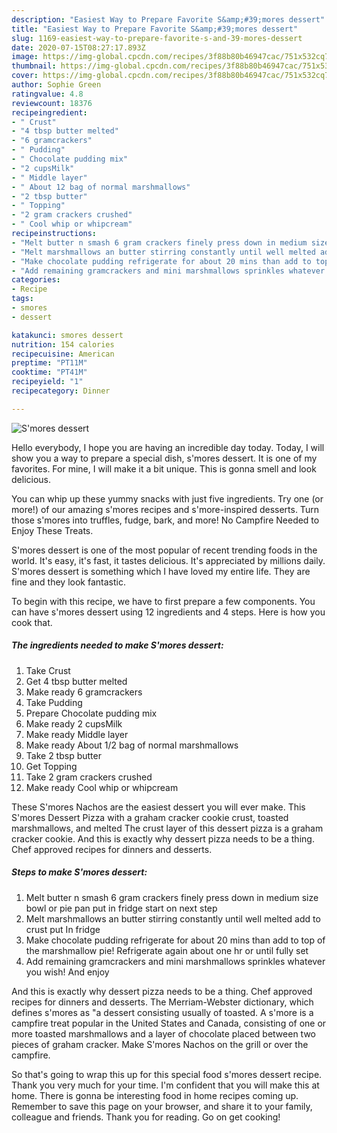 ```yaml
---
description: "Easiest Way to Prepare Favorite S&amp;#39;mores dessert"
title: "Easiest Way to Prepare Favorite S&amp;#39;mores dessert"
slug: 1169-easiest-way-to-prepare-favorite-s-and-39-mores-dessert
date: 2020-07-15T08:27:17.893Z
image: https://img-global.cpcdn.com/recipes/3f88b80b46947cac/751x532cq70/smores-dessert-recipe-main-photo.jpg
thumbnail: https://img-global.cpcdn.com/recipes/3f88b80b46947cac/751x532cq70/smores-dessert-recipe-main-photo.jpg
cover: https://img-global.cpcdn.com/recipes/3f88b80b46947cac/751x532cq70/smores-dessert-recipe-main-photo.jpg
author: Sophie Green
ratingvalue: 4.8
reviewcount: 18376
recipeingredient:
- " Crust"
- "4 tbsp butter melted"
- "6 gramcrackers"
- " Pudding"
- " Chocolate pudding mix"
- "2 cupsMilk"
- " Middle layer"
- " About 12 bag of normal marshmallows"
- "2 tbsp butter"
- " Topping"
- "2 gram crackers crushed"
- " Cool whip or whipcream"
recipeinstructions:
- "Melt butter n smash 6 gram crackers finely press down in medium size bowl or pie pan put in fridge start on next step"
- "Melt marshmallows an butter stirring constantly until well melted add to crust put In fridge"
- "Make chocolate pudding refrigerate for about 20 mins than add to top of the marshmallow pie! Refrigerate again about one hr or until fully set"
- "Add remaining gramcrackers and mini marshmallows sprinkles whatever you wish! And enjoy"
categories:
- Recipe
tags:
- smores
- dessert

katakunci: smores dessert 
nutrition: 154 calories
recipecuisine: American
preptime: "PT11M"
cooktime: "PT41M"
recipeyield: "1"
recipecategory: Dinner

---
```



![S&#39;mores dessert](https://img-global.cpcdn.com/recipes/3f88b80b46947cac/751x532cq70/smores-dessert-recipe-main-photo.jpg)

Hello everybody, I hope you are having an incredible day today. Today, I will show you a way to prepare a special dish, s&#39;mores dessert. It is one of my favorites. For mine, I will make it a bit unique. This is gonna smell and look delicious.

You can whip up these yummy snacks with just five ingredients. Try one (or more!) of our amazing s&#39;mores recipes and s&#39;more-inspired desserts. Turn those s&#39;mores into truffles, fudge, bark, and more! No Campfire Needed to Enjoy These Treats.

S&#39;mores dessert is one of the most popular of recent trending foods in the world. It's easy, it's fast, it tastes delicious. It's appreciated by millions daily. S&#39;mores dessert is something which I have loved my entire life. They are fine and they look fantastic.


To begin with this recipe, we have to first prepare a few components. You can have s&#39;mores dessert using 12 ingredients and 4 steps. Here is how you cook that.

<!--inarticleads1-->

##### The ingredients needed to make S&#39;mores dessert:

1. Take  Crust
1. Get 4 tbsp butter melted
1. Make ready 6 gramcrackers
1. Take  Pudding
1. Prepare  Chocolate pudding mix
1. Make ready 2 cupsMilk
1. Make ready  Middle layer
1. Make ready  About 1/2 bag of normal marshmallows
1. Take 2 tbsp butter
1. Get  Topping
1. Take 2 gram crackers crushed
1. Make ready  Cool whip or whipcream


These S&#39;mores Nachos are the easiest dessert you will ever make. This S&#39;mores Dessert Pizza with a graham cracker cookie crust, toasted marshmallows, and melted The crust layer of this dessert pizza is a graham cracker cookie. And this is exactly why dessert pizza needs to be a thing. Chef approved recipes for dinners and desserts. 

<!--inarticleads2-->

##### Steps to make S&#39;mores dessert:

1. Melt butter n smash 6 gram crackers finely press down in medium size bowl or pie pan put in fridge start on next step
1. Melt marshmallows an butter stirring constantly until well melted add to crust put In fridge
1. Make chocolate pudding refrigerate for about 20 mins than add to top of the marshmallow pie! Refrigerate again about one hr or until fully set
1. Add remaining gramcrackers and mini marshmallows sprinkles whatever you wish! And enjoy


And this is exactly why dessert pizza needs to be a thing. Chef approved recipes for dinners and desserts. The Merriam-Webster dictionary, which defines s&#39;mores as &#34;a dessert consisting usually of toasted. A s&#39;more is a campfire treat popular in the United States and Canada, consisting of one or more toasted marshmallows and a layer of chocolate placed between two pieces of graham cracker. Make S&#39;mores Nachos on the grill or over the campfire. 

So that's going to wrap this up for this special food s&#39;mores dessert recipe. Thank you very much for your time. I'm confident that you will make this at home. There is gonna be interesting food in home recipes coming up. Remember to save this page on your browser, and share it to your family, colleague and friends. Thank you for reading. Go on get cooking!
